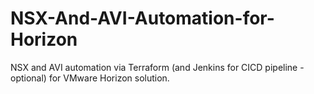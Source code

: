 # NSX-And-AVI-Automation-for-Horizon

NSX and AVI automation via Terraform (and Jenkins for CICD pipeline - optional) for VMware Horizon solution.

